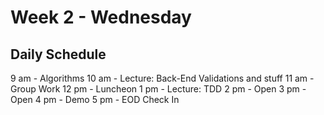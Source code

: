 # Week 2 - Wednesday

## Daily Schedule
9  am - Algorithms
10 am - Lecture: Back-End Validations and stuff
11 am - Group Work
12 pm - Luncheon
1  pm - Lecture: TDD
2  pm - Open
3  pm - Open
4  pm - Demo
5  pm - EOD Check In